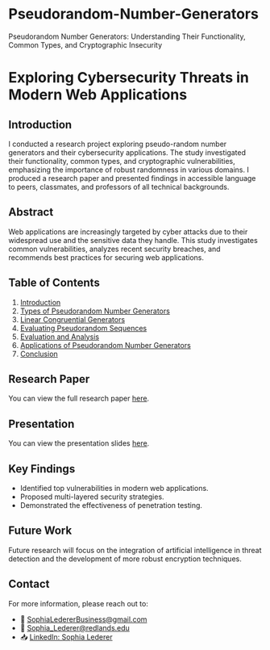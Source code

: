 # Pseudorandom-Number-Generators
Pseudorandom Number Generators: Understanding Their Functionality, Common Types, and Cryptographic Insecurity
# Exploring Cybersecurity Threats in Modern Web Applications

## Introduction

I conducted a research project exploring pseudo-random number generators and their cybersecurity applications. The study investigated their functionality, common types, and cryptographic vulnerabilities, emphasizing the importance of robust randomness in various domains. I produced a research paper and presented findings in accessible language to peers, classmates, and professors of all technical backgrounds.


## Abstract

Web applications are increasingly targeted by cyber attacks due to their widespread use and the sensitive data they handle. This study investigates common vulnerabilities, analyzes recent security breaches, and recommends best practices for securing web applications.

## Table of Contents

1. [Introduction](#introduction)
2. [Types of Pseudorandom Number Generators](#types-of-PRNGS)
3. [Linear Congruential Generators](#linear-congruential-generators)
4. [Evaluating Pseudorandom Sequences](#pseudorandom-sequences)
5. [Evaluation and Analysis](#analysis)
6. [Applications of Pseudorandom Number Generators](#applications)
7. [Conclusion](#conclusion)

## Research Paper

You can view the full research paper [here](./Research-Paper/Paper.docx).

## Presentation

You can view the presentation slides [here](./Research-Paper/presentation.pptx).

## Key Findings

- Identified top vulnerabilities in modern web applications.
- Proposed multi-layered security strategies.
- Demonstrated the effectiveness of penetration testing.

## Future Work

Future research will focus on the integration of artificial intelligence in threat detection and the development of more robust encryption techniques.

## Contact

For more information, please reach out to:
- 📧 [SophiaLedererBusiness@gmail.com](mailto:SophiaLedererBusiness@gmail.com)
- 📧 [Sophia_Lederer@redlands.edu](mailto:Sophia_Lederer@redlands.edu)
- 📥 [LinkedIn: Sophia Lederer](https://www.linkedin.com/in/sophia-lederer/)
